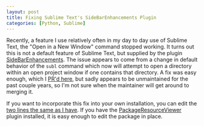 ```yaml
---
layout: post
title: Fixing Sublime Text's SideBarEnhancements Plugin
categories: [Python, Sublime]
---
```


Recently, a feature I use relatively often in my day to day use of Sublime Text, the "Open in a New Window" command stopped working. It turns out this is not a default feature of Sublime Text, but supplied by the plugin [SideBarEnhancements](https://github.com/titoBouzout/SideBarEnhancements). The issue appears to come from a change in default behavior of the `subl` command which now will attempt to open a directory within an open project window if one contains that directory. A fix was easy enough, which I [PR'd here](https://github.com/titoBouzout/SideBarEnhancements/pull/432), but sadly appears to be unmaintained for the past couple years, so I'm not sure when the maintainer will get around to merging it.

If you want to incorporate this fix into your own installation, you can edit the [two lines the same as I have](https://github.com/titoBouzout/SideBarEnhancements/pull/432/files#diff-3bf65b4d258adc64df0c828114bb3a13959df4cb5caf897171bd880b06675ba7). If you have the [PackageResourceViewer](https://github.com/skuroda/PackageResourceViewer) plugin installed, it is easy enough to edit the package in place.
